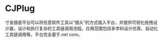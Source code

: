 # CJPlug
寸金插座平台可以将任意软件工具以“插头”的方式插入平台，并提供可视化拖拽设计器，设计和执行复杂的工具链调用流程。应用范围包括多学科设计仿真、自动化工具链调用等。平台完全基于.net core。

